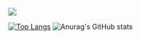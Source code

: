 <a align="center" href= "https://discord.com/users/563718132863074324"><img align="center" src="https://lanyard-profile-readme.vercel.app/api/842378070857875497?bg=00000000" /></a>

[![Top Langs](https://github-readme-stats.vercel.app/api/top-langs/?username=KvbuS2115&layout=compact)](https://github.com/KvbuS2115)
![Anurag's GitHub stats](https://github-readme-stats.vercel.app/api?username=KvbuS2115&show_icons=true&theme=dracula&locale=pl)
